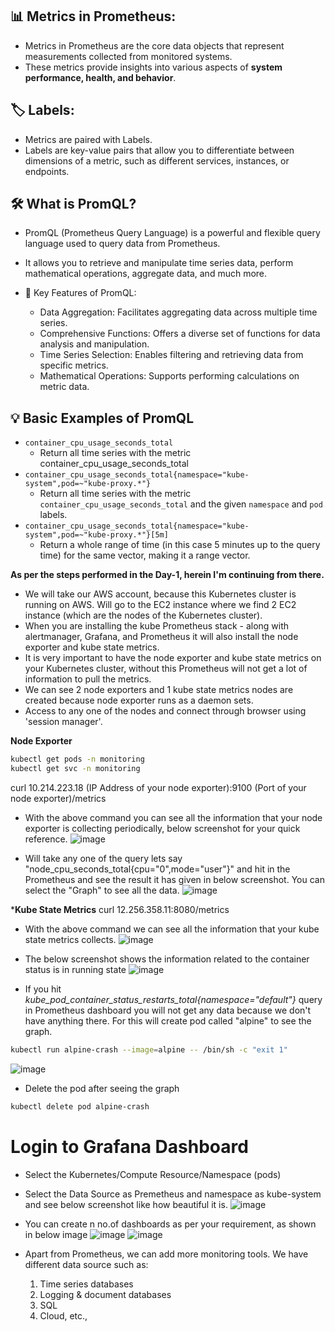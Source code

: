 ## 📊 Metrics in Prometheus:
- Metrics in Prometheus are the core data objects that represent measurements collected from monitored systems.
- These metrics provide insights into various aspects of **system performance, health, and behavior**.

## 🏷️ Labels:
- Metrics are paired with Labels.
- Labels are key-value pairs that allow you to differentiate between dimensions of a metric, such as different services, instances, or endpoints.

## 🛠️ What is PromQL?
- PromQL (Prometheus Query Language) is a powerful and flexible query language used to query data from Prometheus.
- It allows you to retrieve and manipulate time series data, perform mathematical operations, aggregate data, and much more.

- 🔑 Key Features of PromQL:
    - Data Aggregation: Facilitates aggregating data across multiple time series.
    - Comprehensive Functions: Offers a diverse set of functions for data analysis and manipulation.
    - Time Series Selection: Enables filtering and retrieving data from specific metrics.
    - Mathematical Operations: Supports performing calculations on metric data.

## 💡 Basic Examples of PromQL
- `container_cpu_usage_seconds_total`
    - Return all time series with the metric container_cpu_usage_seconds_total
- `container_cpu_usage_seconds_total{namespace="kube-system",pod=~"kube-proxy.*"}`
    - Return all time series with the metric `container_cpu_usage_seconds_total` and the given `namespace` and `pod` labels.
- `container_cpu_usage_seconds_total{namespace="kube-system",pod=~"kube-proxy.*"}[5m]`
    - Return a whole range of time (in this case 5 minutes up to the query time) for the same vector, making it a range vector.
 
**As per the steps performed in the Day-1, herein I'm continuing from there.**

- We will take our AWS account, because this Kubernetes cluster is running on AWS. Will go to the EC2 instance where we find 2 EC2 instance (which are the nodes of the Kubernetes cluster).
- When you are installing the kube Prometheus stack - along with alertmanager, Grafana, and Prometheus it will also install the node exporter and kube state metrics.
- It is very important to have the node exporter and kube state metrics on your Kubernetes cluster, without this Prometheus will not get a lot of information to pull the metrics.
- We can see 2 node exporters and 1 kube state metrics nodes are created because node exporter runs as a daemon sets.
- Access to any one of the nodes and connect through browser using 'session manager'.

**Node Exporter**
```bash
kubectl get pods -n monitoring
kubectl get svc -n monitoring
```
curl 10.214.223.18 (IP Address of your node exporter):9100 (Port of your node exporter)/metrics

- With the above command you can see all the information that your node exporter is collecting periodically, below screenshot for your quick reference.
![image](https://github.com/user-attachments/assets/eafc510d-d9d1-4230-b452-5a9c175a3c36)

- Will take any one of the query lets say "node_cpu_seconds_total{cpu="0",mode="user"}" and hit in the Prometheus and see the result it has given in below screenshot. You can select the "Graph" to see all the data.
![image](https://github.com/user-attachments/assets/1e90fd39-9256-42ad-a58a-c7a25beecc24)

***Kube State Metrics**
curl 12.256.358.11:8080/metrics

- With the above command we can see all the information that your kube state metrics collects.
![image](https://github.com/user-attachments/assets/28b8527a-ae77-4204-86d4-e31183b706eb)

- The below screenshot shows the information related to the container status is in running state
![image](https://github.com/user-attachments/assets/17587d5f-58ed-45ab-ab30-e819decaca3d)

- If you hit *kube_pod_container_status_restarts_total{namespace="default"}* query in Prometheus dashboard you will not get any data because we don't have anything there. For this will create pod called "alpine" to see the graph.
```bash
kubectl run alpine-crash --image=alpine -- /bin/sh -c "exit 1"
```
![image](https://github.com/user-attachments/assets/bedc108d-4b61-4e51-9333-19914a63fc9d)

- Delete the pod after seeing the graph
```bash
kubectl delete pod alpine-crash
```
# Login to Grafana Dashboard

- Select the Kubernetes/Compute Resource/Namespace (pods)
- Select the Data Source as Premetheus and namespace as kube-system and see below screenshot like how beautiful it is.
![image](https://github.com/user-attachments/assets/6aff28e7-0d28-4fbd-a632-cddf9b74708c)

- You can create n no.of dashboards as per your requirement, as shown in below image
![image](https://github.com/user-attachments/assets/81274ad1-522d-4c74-a756-d7549c6b5d25)
![image](https://github.com/user-attachments/assets/75d7f6f2-e34a-455c-a4fb-e7a57cf2470d)

- Apart from Prometheus, we can add more monitoring tools. We have different data source such as:
  1. Time series databases
  2. Logging & document databases
  3. SQL
  4. Cloud,  etc.,



